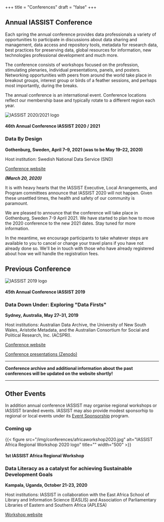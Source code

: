 +++
title = "Conferences"
draft = "false"
+++
## Annual IASSIST Conference

Each spring the annual conference provides data professionals a variety of opportunities to participate in discussions about data sharing and management, data access and repository tools, metadata for research data, best practices for preserving data, global resources for information, new technologies professional development and much more. 

The conference consists of workshops focused on the profession, stimulating plenaries, individual presentations, panels, and posters. Networking opportunities with peers from around the world take place in breakout groups, interest group or birds of a feather sessions, and perhaps most importantly, during the breaks. 

The annual conference is an international event. Conference locations reflect our membership base and typically rotate to a different region each year.

![IASSIST 2020/2021 logo](/img/conferences/iassist2020logo-theme-1-510.png "")

#### 46th Annual Conference IASSIST 2020 / 2021
### Data By Design
**Gothenburg, Sweden, April 7–9, 2021 (was to be May 19–22, 2020)** 

Host institution: Swedish National Data Service (SND)

<a class="btn btn-template-main" href="https://iassist2020.org/" target="_blank">Conference website</a>

***(March 20, 2020)***

It is with heavy hearts that the IASSIST Executive, Local Arrangements, and Program committees announce that IASSIST 2020 will not happen. Given these unsettled times, the health and safety of our community is paramount.

We are pleased to announce that the conference will take place in Gothenburg, Sweden 7-9 April 2021. We have started to plan how to move the 2020 conference to the new 2021 dates. Stay tuned for more information.

In the meantime, we encourage participants to take whatever steps are available to you to cancel or change your travel plans if you have not already done so. We'll be in touch with those who have already registered about how we will handle the registration fees.

## Previous Conference

![IASSIST 2019 logo](/img/conferences/iassist2019logo.png "")


#### 45th Annual Conference IASSIST 2019
### Data Down Under: Exploring "Data Firsts"
**Sydney, Australia, May 27–31, 2019**

Host institutions: Australian Data Archive, the University of New South Wales, Aristotle Metadata, and the Australian Consortium for Social and Political Research, Inc. (ACSPRI).

<a class="btn btn-template-main" href="https://www.iassist2019.org/2018/09/11/welcome/" target="_blank">Conference website</a>

<a class="btn btn-template-main" href="https://zenodo.org/communities/iassist-2019/search?page=1&size=20&sort=conference_session" target="_blank">Conference presentations (Zenodo)</a>


---
**Conference archive and additional information about the past conferences will be updated on the website shortly!**

---

## Other Events

In addition annual conference IASSIST may organise regional workshops or IASSIST branded events. IASSIST may also provide modest sponsorhip to regional or local events under its [Event Sponsorship](/conferences/event-sponsorship) program.<br />

### Coming up

{{< figure src="/img/conferences/africaworkshop2020.jpg" alt="IASSIST Africa Regional Workshop 2020 logo" title="" width="500" >}}

#### 1st IASSIST Africa Regional Workshop

### Data Literacy as a catalyst for achieving Sustainable Development Goals
**Kampala, Uganda, October 21-23, 2020**

Host institutions: IASSIST in collaboration with the East Africa School of Library and Information Science (EASLIS) and Association of Parliamentary Libraries of Eastern and Southern Africa (APLESA)

<a class="btn btn-template-main" href="http://iassistafrica.org/" target="_blank">Workshop website</a>

<br />
